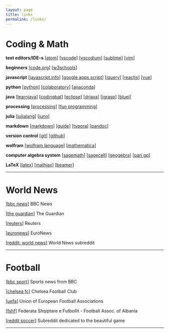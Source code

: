 ```yaml
---
layout: page
title: links
permalink: /links/
---
```

# Coding & Math
**text editors/IDE-s** \[[atom](https://atom.io/)\] \[[vscode](https://code.visualstudio.com/)\] \[[vscodium](https://vscodium.com/)\] \[[sublime](https://www.sublimetext.com/)\] \[[vim](https://www.vim.org/)\]

**beginners** \[[code.org](https://code.org/)\] \[[w3schools](https://www.w3schools.com/)\] 

**javascript** \[[javascript.info](https://javascript.info/)\] \[[google apps script](https://developers.google.com/apps-script)\] \[[jquery](https://jquery.com/)\]  \[[reactjs](https://reactjs.org/)\] \[[vue](https://vuejs.org/)\] 

**python** \[[python](https://www.python.org/)\] \[[colaboratory](https://colab.research.google.com/)\] \[[anaconda](https://www.anaconda.com/products/individual)\]

**java** \[[learnjava](https://www.learnjavaonline.org/)\] \[[codingbat](https://codingbat.com/)\] \[[eclipse](https://www.eclipse.org/)\] \[[drjava](http://www.drjava.org/)\] \[[jgrasp](https://www.jgrasp.org/)\] \[[bluej](https://www.bluej.org/)\]  

**processing** \[[processing](https://processing.org/)\] \[[fun programming](https://funprogramming.org/)\]

**julia** \[[julialang](https://julialang.org/learning/)\] \[[juno](https://junolab.org/)\]

**markdown** \[[markdown](https://daringfireball.net/projects/markdown/)\] \[[guide](https://www.markdownguide.org/)\] \[[typora](https://typora.io/)\] \[[pandoc](https://pandoc.org/)\] 

**version control** \[[git](https://git-scm.com/)\] \[[github](https://github.com/)\]

**wolfram** \[[wolfram language](https://www.wolfram.com/language/fast-introduction-for-programmers/en/)\] \[[mathematica](https://www.wolfram.com/mathematica/)\]

**computer algebra system** \[[sagemath](https://www.sagemath.org/)\] \[[sagecell](https://sagecell.sagemath.org/)\] \[[geogebra](https://www.geogebra.org/)\] \[[pari gp](https://pari.math.u-bordeaux.fr/)\]

**LaTeX** \[[latex](https://www.latex-project.org/)\] \[[mathjax](https://www.mathjax.org/)\] \[[beamer](https://www.overleaf.com/learn/latex/Beamer)\]

---

# World News 
\[[bbc news](https://news.bbc.co.uk)\] BBC News

\[[the guardian](https://theguardian.com)\] The Guardian

\[[reuters](https://reuters.com)\] Reuters

\[[euronews](https://euronews.com)\] EuroNews

\[[reddit: world news](https://reddit.com/r/worldnews)\] World News subreddit

---

# Football 
\[[bbc sport](https://news.bbc.co.uk/sport/football/)\] Sports news from BBC

\[[chelsea fc](https://www.chelseafc.com/en)\] Chelsea Football Club

\[[uefa](https://www.uefa.com/)\] Union of European Football Associations 

\[[fshf](https://fshf.org/en/)\] Federata Shqiptare e Futbollit - Football Assoc. of Albania

\[[reddit soccer](https://reddit.com/r/soccer)\] Subreddit dedicated to the beautiful game

---



